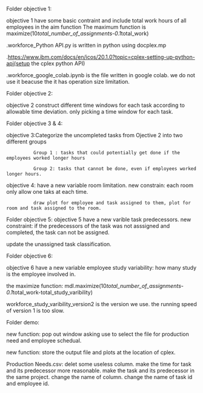  Folder objective 1:
 
 objective 1 have some basic contraint and include total work hours of all employees in the aim function
 The maximum function is maximize(10*total_number_of_assignments-0.1*total_work)
 
  .workforce_Python API.py is written in python using docplex.mp
  
  .https://www.ibm.com/docs/en/icos/20.1.0?topic=cplex-setting-up-python-api(setup the cplex python API)
  
  .workforce_google_colab.ipynb is the file written in google colab. we do not use it beacuse the it has operation size limitation.
 
 
 Folder objective 2:
 
 objective 2 construct different time windows for each task according to allowable time deviation. only picking a time window for each task.
 
 
 Folder objective 3 & 4:
 
 objective 3:Categorize the uncompleted tasks from Ojective 2 into two different groups
 
              Group 1 : tasks that could potentially get done if the employees worked longer hours
              
              Group 2: tasks that cannot be done, even if employees worked longer hours.
              
 objective 4: have a new variable room limitation. new constrain: each room only allow one taks at each time.
 
              draw plot for employee and task assigned to them, plot for room and task assigned to the room.
 
 
Folder objective 5:
 objective 5 have a new varible task predecessors. new constraint: if the predecessors of the task was not asssigned and completed, the task can not be assigned.
 
 update the unassigned task classification.
 
 
Folder objective 6:
 
objective 6 have a new variable employee study variability: how many study is the employee involved in.
 
the maximize function: mdl.maximize(10*total_number_of_assignments-0.1*total_work-total_study_varibility)
 
 workforce_study_varibility_version2 is the version we use. the running speed of version 1 is too slow.
 
 
 
Folder demo:

new function: pop out window asking use to select the file for production need and employee schedual.

new function: store the output file and plots at the location of cplex.

Production Needs.csv: delet some useless column. make the time for task and its predecessor more reasonable. make the task and its predecessor in the same project. change the name of column. change the name of task id and employee id.


 
 
 
 
  
